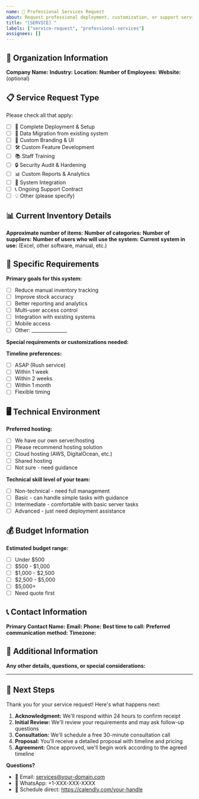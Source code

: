 ```yaml
---
name: 💼 Professional Services Request
about: Request professional deployment, customization, or support services
title: "[SERVICE] "
labels: ["service-request", "professional-services"]
assignees: []
---
```


## 🏢 **Organization Information**

**Company Name:** 
**Industry:** 
**Location:** 
**Number of Employees:** 
**Website:** (optional)

## 📋 **Service Request Type**

Please check all that apply:
- [ ] 🚀 Complete Deployment & Setup
- [ ] 🔄 Data Migration from existing system
- [ ] 🎨 Custom Branding & UI
- [ ] 🛠️ Custom Feature Development
- [ ] 📚 Staff Training
- [ ] 🔒 Security Audit & Hardening
- [ ] 📊 Custom Reports & Analytics
- [ ] 🔗 System Integration
- [ ] 📞 Ongoing Support Contract
- [ ] 💡 Other (please specify)

## 📊 **Current Inventory Details**

**Approximate number of items:** 
**Number of categories:** 
**Number of suppliers:** 
**Number of users who will use the system:** 
**Current system in use:** (Excel, other software, manual, etc.)

## 🎯 **Specific Requirements**

**Primary goals for this system:**
- [ ] Reduce manual inventory tracking
- [ ] Improve stock accuracy
- [ ] Better reporting and analytics
- [ ] Multi-user access control
- [ ] Integration with existing systems
- [ ] Mobile access
- [ ] Other: _______________

**Special requirements or customizations needed:**


**Timeline preferences:**
- [ ] ASAP (Rush service)
- [ ] Within 1 week
- [ ] Within 2 weeks
- [ ] Within 1 month
- [ ] Flexible timing

## 🖥️ **Technical Environment**

**Preferred hosting:**
- [ ] We have our own server/hosting
- [ ] Please recommend hosting solution
- [ ] Cloud hosting (AWS, DigitalOcean, etc.)
- [ ] Shared hosting
- [ ] Not sure - need guidance

**Technical skill level of your team:**
- [ ] Non-technical - need full management
- [ ] Basic - can handle simple tasks with guidance
- [ ] Intermediate - comfortable with basic server tasks
- [ ] Advanced - just need deployment assistance

## 💰 **Budget Information**

**Estimated budget range:**
- [ ] Under $500
- [ ] $500 - $1,000
- [ ] $1,000 - $2,500
- [ ] $2,500 - $5,000
- [ ] $5,000+
- [ ] Need quote first

## 📞 **Contact Information**

**Primary Contact Name:** 
**Email:** 
**Phone:** 
**Best time to call:** 
**Preferred communication method:** 
**Timezone:** 

## 📝 **Additional Information**

**Any other details, questions, or special considerations:**


---

## 🚀 **Next Steps**

Thank you for your service request! Here's what happens next:

1. **Acknowledgment:** We'll respond within 24 hours to confirm receipt
2. **Initial Review:** We'll review your requirements and may ask follow-up questions
3. **Consultation:** We'll schedule a free 30-minute consultation call
4. **Proposal:** You'll receive a detailed proposal with timeline and pricing
5. **Agreement:** Once approved, we'll begin work according to the agreed timeline

**Questions?** 
- 📧 Email: services@your-domain.com
- 💬 WhatsApp: +1-XXX-XXX-XXXX
- 📅 Schedule direct: https://calendly.com/your-handle
